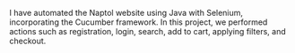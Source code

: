 I have automated the Naptol website using Java with Selenium, incorporating the Cucumber framework. In this project, we performed actions such as registration, login, search, add to cart, applying filters, and checkout.






